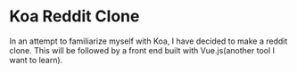 # Koa Reddit Clone
In an attempt to familiarize myself with Koa, I have decided to make a reddit clone.  This will be followed by a front end built with Vue.js(another tool I want to learn).